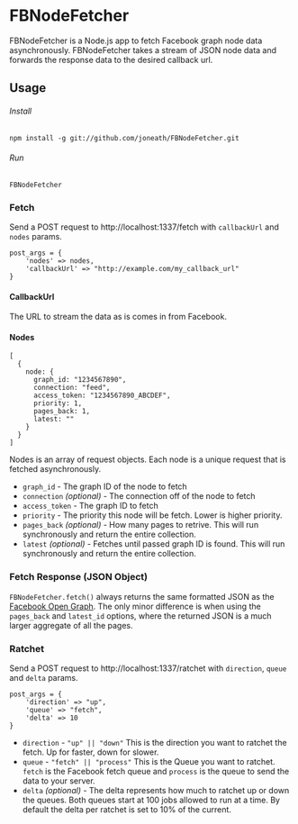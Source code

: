 # FBNodeFetcher

FBNodeFetcher is a Node.js app to fetch Facebook graph node data asynchronously. FBNodeFetcher takes a stream of JSON node data and forwards the response data to the desired callback url.

## Usage

###### Install
`npm install -g git://github.com/joneath/FBNodeFetcher.git`

###### Run
`FBNodeFetcher`

### Fetch
Send a POST request to http://localhost:1337/fetch with `callbackUrl` and `nodes` params.

    post_args = {
        'nodes' => nodes,
        'callbackUrl' => "http://example.com/my_callback_url"
    }

#### CallbackUrl
  The URL to stream the data as is comes in from Facebook.

#### Nodes

    [
      {
        node: {
          graph_id: "1234567890",
          connection: "feed",
          access_token: "1234567890_ABCDEF",
          priority: 1,
          pages_back: 1,
          latest: ""
        }
      }
    ]

  Nodes is an array of request objects. Each node is a unique request that is fetched asynchronously.

  * `graph_id` - The graph ID of the node to fetch
  * `connection` *(optional)* - The connection off of the node to fetch
  * `access_token` - The graph ID to fetch
  * `priority` - The priority this node will be fetch. Lower is higher priority.
  * `pages_back` *(optional)* - How many pages to retrive. This will run synchronously and return the entire collection.
  * `latest` *(optional)* - Fetches until passed graph ID is found. This will run synchronously and return the entire collection.

### Fetch Response (JSON Object)
`FBNodeFetcher.fetch()` always returns the same formatted JSON as the [Facebook Open Graph](https://developers.facebook.com/docs/reference/api/). The only minor difference is when using the `pages_back` and `latest_id` options, where the returned JSON is a much larger aggregate of all the pages.

### Ratchet
Send a POST request to http://localhost:1337/ratchet with `direction`, `queue` and `delta` params.

    post_args = {
        'direction' => "up",
        'queue' => "fetch",
        'delta' => 10
    }

  * `direction` - `"up" || "down"` This is the direction you want to ratchet the fetch. Up for faster, down for slower.
  * `queue` - `"fetch" || "process"` This is the Queue you want to ratchet. `fetch` is the Facebook fetch queue and `process` is the queue to send the data to your server.
  * `delta` *(optional)* - The delta represents how much to ratchet up or down the queues. Both queues start at 100 jobs allowed to run at a time. By default the delta per ratchet is set to 10% of the current.

